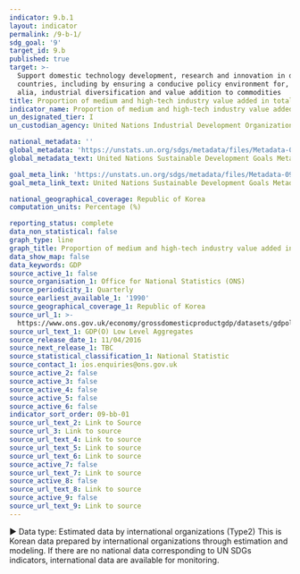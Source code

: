 ```yaml
---
indicator: 9.b.1
layout: indicator
permalink: /9-b-1/
sdg_goal: '9'
target_id: 9.b
published: true
target: >-
  Support domestic technology development, research and innovation in developing
  countries, including by ensuring a conducive policy environment for, inter
  alia, industrial diversification and value addition to commodities
title: Proportion of medium and high-tech industry value added in total value added
indicator_name: Proportion of medium and high-tech industry value added in total value added
un_designated_tier: I
un_custodian_agency: United Nations Industrial Development Organization (UNIDO)

national_metadata: ''
global_metadata: 'https://unstats.un.org/sdgs/metadata/files/Metadata-09-0B-01.pdf'
global_metadata_text: United Nations Sustainable Development Goals Metadata (PDF 332 KB)

goal_meta_link: 'https://unstats.un.org/sdgs/metadata/files/Metadata-09-0B-01.pdf'
goal_meta_link_text: United Nations Sustainable Development Goals Metadata (PDF 332 KB)

national_geographical_coverage: Republic of Korea
computation_units: Percentage (%)

reporting_status: complete
data_non_statistical: false
graph_type: line
graph_title: Proportion of medium and high-tech industry value added in total value added
data_show_map: false
data_keywords: GDP
source_active_1: false
source_organisation_1: Office for National Statistics (ONS)
source_periodicity_1: Quarterly
source_earliest_available_1: '1990'
source_geographical_coverage_1: Republic of Korea
source_url_1: >-
  https://www.ons.gov.uk/economy/grossdomesticproductgdp/datasets/gdpolowlevelaggregates
source_url_text_1: GDP(O) Low Level Aggregates
source_release_date_1: 11/04/2016
source_next_release_1: TBC
source_statistical_classification_1: National Statistic
source_contact_1: ios.enquiries@ons.gov.uk
source_active_2: false
source_active_3: false
source_active_4: false
source_active_5: false
source_active_6: false
indicator_sort_order: 09-bb-01
source_url_text_2: Link to Source
source_url_3: Link to source
source_url_text_4: Link to source
source_url_text_5: Link to source
source_url_text_6: Link to source
source_active_7: false
source_url_text_7: Link to source
source_active_8: false
source_url_text_8: Link to source
source_active_9: false
source_url_text_9: Link to source
---
```

▶ Data type: Estimated data by international organizations (Type2) This is Korean data prepared by international organizations through estimation and modeling. If there are no national data corresponding to UN SDGs indicators, international data are available for monitoring.
